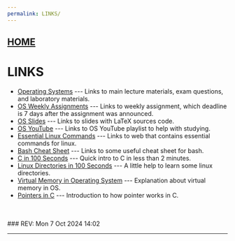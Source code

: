 ```yaml
---
permalink: LINKS/
---
```


## [HOME](../)

# LINKS

* [Operating Systems](https://os.vlsm.org/) ---
  Links to main lecture materials, exam questions, and laboratory materials.
* [OS Weekly Assignments](https://demos.vlsm.org/) ---
  Links to weekly assignment, which deadline is 7 days after the assignment was announced.
* [OS Slides](https://docos.vlsm.org/) ---
  Links to slides with LaTeX sources code.
* [OS YouTube](https://os.vlsm.org/playlists/) ---
  Links to OS YouTube playlist to help with studying.
* [Essential Linux Commands](https://www.hostinger.com/tutorials/linux-commands) --- Links to web that contains essential commands for linux.
* [Bash Cheat Sheet](https://github.com/RehanSaeed/Bash-Cheat-Sheet) --- Links to some useful cheat sheet for bash.
* [C in 100 Seconds](https://www.youtube.com/watch?v=U3aXWizDbQ4) --- Quick intro to C in less than 2 minutes.
* [Linux Directories in 100 Seconds](https://www.youtube.com/watch?v=42iQKuQodW4) --- A little help to learn some linux directories.
* [Virtual Memory in Operating System](https://www.geeksforgeeks.org/virtual-memory-in-operating-system/) --- Explanation about virtual memory in OS.
* [Pointers in C](https://www.programiz.com/c-programming/c-pointers) --- Introduction to how pointer works in C.

<br>
<br>
### REV: Mon 7 Oct 2024 14:02
<hr>
